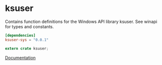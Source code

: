 # ksuser #
Contains function definitions for the Windows API library ksuser. See winapi for types and constants.

```toml
[dependencies]
ksuser-sys = "0.0.1"
```

```rust
extern crate ksuser;
```

[Documentation](https://retep998.github.io/doc/winapi/ksuser/)
